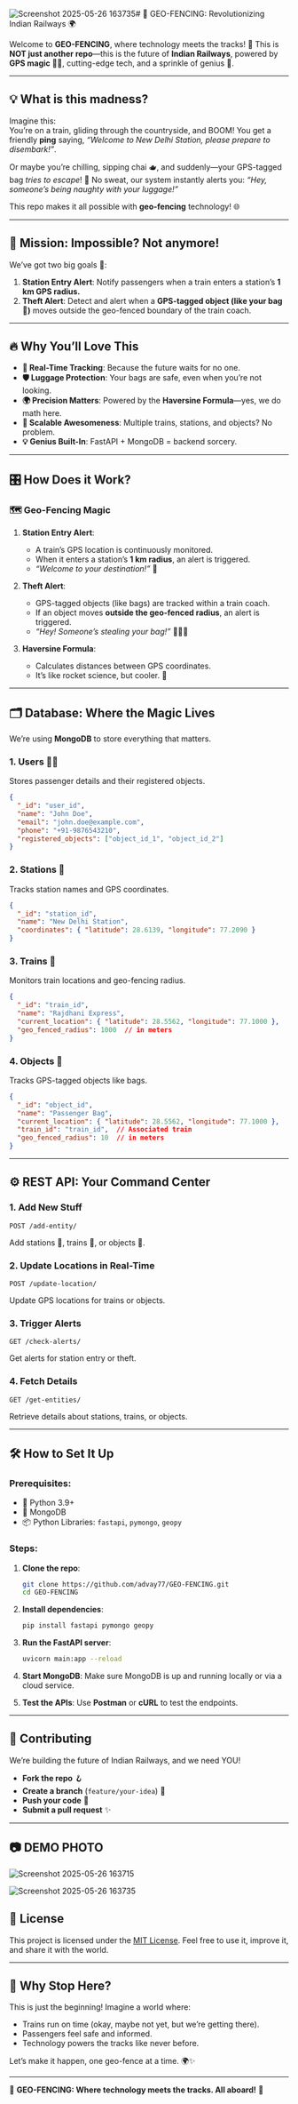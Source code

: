 ![Screenshot 2025-05-26 163735](https://github.com/user-attachments/assets/ba5cd4b4-411e-4ca7-bfe2-0e015d156688)# 🚀 GEO-FENCING: Revolutionizing Indian Railways 🌍

Welcome to **GEO-FENCING**, where technology meets the tracks! 🚂 This is **NOT just another repo**—this is the future of **Indian Railways**, powered by **GPS magic 🧙‍♂️**, cutting-edge tech, and a sprinkle of genius 🧠.

---

## 💡 **What is this madness?**

Imagine this:  
You’re on a train, gliding through the countryside, and BOOM! You get a friendly **ping** saying, *“Welcome to New Delhi Station, please prepare to disembark!”*.  

Or maybe you’re chilling, sipping chai 🫖, and suddenly—your GPS-tagged bag *tries to escape*! 🚨 No sweat, our system instantly alerts you: *“Hey, someone’s being naughty with your luggage!”*

This repo makes it all possible with **geo-fencing** technology! 🌐

---

## 🎯 **Mission: Impossible? Not anymore!**

We’ve got two big goals 🚀:
1. **Station Entry Alert**: Notify passengers when a train enters a station’s **1 km GPS radius.**  
2. **Theft Alert**: Detect and alert when a **GPS-tagged object (like your bag 👜)** moves outside the geo-fenced boundary of the train coach.  

---

## 🔥 **Why You’ll Love This**

- **📡 Real-Time Tracking**: Because the future waits for no one.  
- **🛡️ Luggage Protection**: Your bags are safe, even when you’re not looking.  
- **🌍 Precision Matters**: Powered by the **Haversine Formula**—yes, we do math here.  
- **🚉 Scalable Awesomeness**: Multiple trains, stations, and objects? No problem.  
- **💡 Genius Built-In**: FastAPI + MongoDB = backend sorcery.  

---

## 🎛️ **How Does it Work?**

### 🗺️ Geo-Fencing Magic

1. **Station Entry Alert**:  
   - A train’s GPS location is continuously monitored.  
   - When it enters a station’s **1 km radius**, an alert is triggered.  
   - *“Welcome to your destination!”* 🎉

2. **Theft Alert**:  
   - GPS-tagged objects (like bags) are tracked within a train coach.  
   - If an object moves **outside the geo-fenced radius**, an alert is triggered.  
   - *“Hey! Someone’s stealing your bag!”* 🏃‍♂️💨

3. **Haversine Formula**:  
   - Calculates distances between GPS coordinates.  
   - It’s like rocket science, but cooler. 🚀  

---

## 🗂️ **Database: Where the Magic Lives**

We’re using **MongoDB** to store everything that matters.

### 1. **Users** 🙋‍♂️
Stores passenger details and their registered objects.  
```json
{
  "_id": "user_id",
  "name": "John Doe",
  "email": "john.doe@example.com",
  "phone": "+91-9876543210",
  "registered_objects": ["object_id_1", "object_id_2"]
}
```

### 2. **Stations** 🚉
Tracks station names and GPS coordinates.  
```json
{
  "_id": "station_id",
  "name": "New Delhi Station",
  "coordinates": { "latitude": 28.6139, "longitude": 77.2090 }
}
```

### 3. **Trains** 🚂
Monitors train locations and geo-fencing radius.  
```json
{
  "_id": "train_id",
  "name": "Rajdhani Express",
  "current_location": { "latitude": 28.5562, "longitude": 77.1000 },
  "geo_fenced_radius": 1000  // in meters
}
```

### 4. **Objects** 👜
Tracks GPS-tagged objects like bags.  
```json
{
  "_id": "object_id",
  "name": "Passenger Bag",
  "current_location": { "latitude": 28.5562, "longitude": 77.1000 },
  "train_id": "train_id",  // Associated train
  "geo_fenced_radius": 10  // in meters
}
```

---

## ⚙️ **REST API: Your Command Center**

### 1. Add New Stuff
```http
POST /add-entity/
```
Add stations 🚉, trains 🚂, or objects 👜.

### 2. Update Locations in Real-Time
```http
POST /update-location/
```
Update GPS locations for trains or objects.

### 3. Trigger Alerts
```http
GET /check-alerts/
```
Get alerts for station entry or theft.

### 4. Fetch Details
```http
GET /get-entities/
```
Retrieve details about stations, trains, or objects.

---

## 🛠️ **How to Set It Up**

### Prerequisites:
- 🐍 Python 3.9+  
- 🍃 MongoDB  
- 📦 Python Libraries: `fastapi`, `pymongo`, `geopy`

### Steps:
1. **Clone the repo**:
   ```bash
   git clone https://github.com/advay77/GEO-FENCING.git
   cd GEO-FENCING
   ```

2. **Install dependencies**:
   ```bash
   pip install fastapi pymongo geopy
   ```

3. **Run the FastAPI server**:
   ```bash
   uvicorn main:app --reload
   ```

4. **Start MongoDB**:
   Make sure MongoDB is up and running locally or via a cloud service.

5. **Test the APIs**:
   Use **Postman** or **cURL** to test the endpoints.

---

## 🤝 **Contributing**

We’re building the future of Indian Railways, and we need YOU!  
- **Fork the repo** 🪝  
- **Create a branch** (`feature/your-idea`) 🌱  
- **Push your code** 🚀  
- **Submit a pull request** ✨  

---

## 📷 DEMO PHOTO


![Screenshot 2025-05-26 163715](https://github.com/user-attachments/assets/c5762b17-e6fd-41bb-ada9-37f5223dc975)


![Screenshot 2025-05-26 163735](https://github.com/user-attachments/assets/897404a0-6ddc-432d-aefc-8254c8f8a0c2)

## 📜 **License**

This project is licensed under the [MIT License](LICENSE). Feel free to use it, improve it, and share it with the world.

---

## 🌟 **Why Stop Here?**

This is just the beginning! Imagine a world where:  
- Trains run on time (okay, maybe not yet, but we’re getting there).  
- Passengers feel safe and informed.  
- Technology powers the tracks like never before.  

Let’s make it happen, one geo-fence at a time. 🌍✨

---

🎉 **GEO-FENCING: Where technology meets the tracks. All aboard!** 🚂
